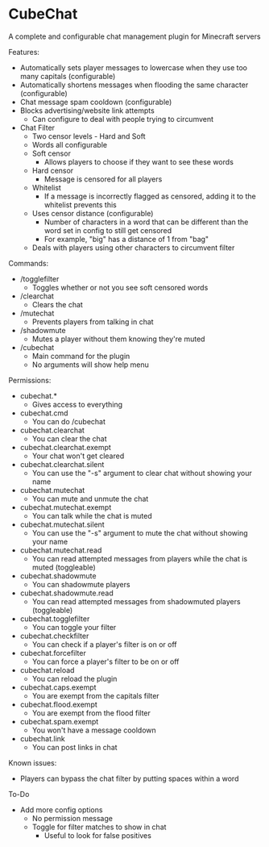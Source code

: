 # CubeChat
 A complete and configurable chat management plugin for Minecraft servers

Features:
* Automatically sets player messages to lowercase when they use too many capitals (configurable)
* Automatically shortens messages when flooding the same character (configurable)
* Chat message spam cooldown (configurable)
* Blocks advertising/website link attempts
  * Can configure to deal with people trying to circumvent
* Chat Filter
  * Two censor levels - Hard and Soft
  * Words all configurable
  * Soft censor
    * Allows players to choose if they want to see these words
  * Hard censor
    * Message is censored for all players
  * Whitelist
    * If a message is incorrectly flagged as censored, adding it to the whitelist prevents this
  * Uses censor distance (configurable)
    * Number of characters in a word that can be different than the word set in config to still get censored
    * For example, "big" has a distance of 1 from "bag"
  * Deals with players using other characters to circumvent filter

Commands:
* /togglefilter
  * Toggles whether or not you see soft censored words
* /clearchat
  * Clears the chat
* /mutechat
  * Prevents players from talking in chat
* /shadowmute
  * Mutes a player without them knowing they're muted
* /cubechat
  * Main command for the plugin
  * No arguments will show help menu

Permissions:
* cubechat.*
  * Gives access to everything
* cubechat.cmd
  * You can do /cubechat
* cubechat.clearchat
  * You can clear the chat
* cubechat.clearchat.exempt
  * Your chat won't get cleared
* cubechat.clearchat.silent
  * You can use the "-s" argument to clear chat without showing your name
* cubechat.mutechat
  * You can mute and unmute the chat
* cubechat.mutechat.exempt
  * You can talk while the chat is muted
* cubechat.mutechat.silent
  * You can use the "-s" argument to mute the chat without showing your name
* cubechat.mutechat.read
  * You can read attempted messages from players while the chat is muted (toggleable)
* cubechat.shadowmute
  * You can shadowmute players
* cubechat.shadowmute.read
  * You can read attempted messages from shadowmuted players (toggleable)
* cubechat.togglefilter
  * You can toggle your filter
* cubechat.checkfilter
  * You can check if a player's filter is on or off
* cubechat.forcefilter
  * You can force a player's filter to be on or off
* cubechat.reload
  * You can reload the plugin
* cubechat.caps.exempt
  * You are exempt from the capitals filter
* cubechat.flood.exempt
  * You are exempt from the flood filter
* cubechat.spam.exempt
  * You won't have a message cooldown
* cubechat.link
  * You can post links in chat

Known issues:
* Players can bypass the chat filter by putting spaces within a word

To-Do
* Add more config options
  * No permission message
  * Toggle for filter matches to show in chat
    * Useful to look for false positives
